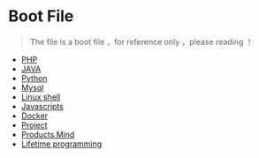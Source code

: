 # Boot File

> The file is a boot file ，for reference only ，please reading ！

- [PHP](RyanCode\PHP\README.md)
- [JAVA]()
- [Python]()
- [Mysql]()
- [Linux shell]()
- [Javascripts]()
- [Docker]()
- [Project]()
- [Products Mind]()
- [Lifetime programming]()

